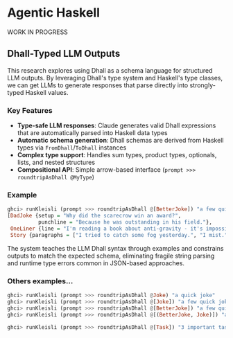 # Agentic Haskell

WORK IN PROGRESS

## Dhall-Typed LLM Outputs

This research explores using Dhall as a schema language for structured LLM outputs. By leveraging Dhall's type system and Haskell's type classes, we can get LLMs to generate responses that parse directly into strongly-typed Haskell values.

### Key Features

- **Type-safe LLM responses**: Claude generates valid Dhall expressions that are automatically parsed into Haskell data types
- **Automatic schema generation**: Dhall schemas are derived from Haskell types via `FromDhall`/`ToDhall` instances
- **Complex type support**: Handles sum types, product types, optionals, lists, and nested structures
- **Compositional API**: Simple arrow-based interface (`prompt >>> roundtripAsDhall @MyType`)

### Example

```haskell
ghci> runKleisli (prompt >>> roundtripAsDhall @[BetterJoke]) "a few quick jokes"
[DadJoke {setup = "Why did the scarecrow win an award?", 
          punchline = "Because he was outstanding in his field."},
 OneLiner {line = "I'm reading a book about anti-gravity - it's impossible to put down."},
 Story {paragraphs = ["I tried to catch some fog yesterday.", "I mist."]}]
```

The system teaches the LLM Dhall syntax through examples and constrains outputs to match the expected schema, eliminating fragile string parsing and runtime type errors common in JSON-based approaches.

### Others examples...

```haskell
ghci> runKleisli (prompt >>> roundtripAsDhall @Joke) "a quick joke"
ghci> runKleisli (prompt >>> roundtripAsDhall @[Joke]) "a few quick jokes"
ghci> runKleisli (prompt >>> roundtripAsDhall @[BetterJoke]) "a few quick jokes"
ghci> runKleisli (prompt >>> roundtripAsDhall @[(BetterJoke, Joke)]) "a few quick jokes"

ghci> runKleisli (prompt >>> roundtripAsDhall @[Task]) "3 important tasks when planning a vacation"
```